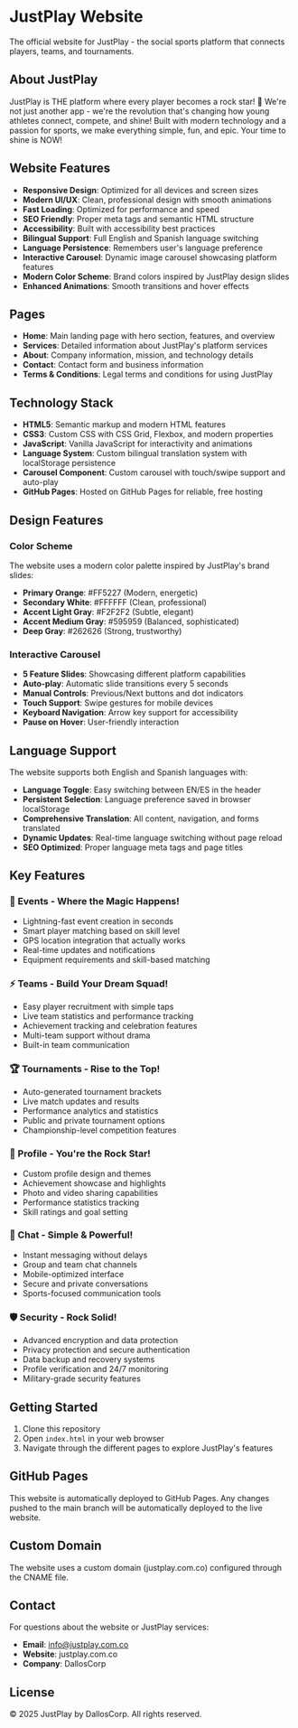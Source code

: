 # JustPlay Website

The official website for JustPlay - the social sports platform that connects players, teams, and tournaments.

## About JustPlay

JustPlay is THE platform where every player becomes a rock star! 🌟 We're not just another app - we're the revolution that's changing how young athletes connect, compete, and shine! Built with modern technology and a passion for sports, we make everything simple, fun, and epic. Your time to shine is NOW!

## Website Features

- **Responsive Design**: Optimized for all devices and screen sizes
- **Modern UI/UX**: Clean, professional design with smooth animations
- **Fast Loading**: Optimized for performance and speed
- **SEO Friendly**: Proper meta tags and semantic HTML structure
- **Accessibility**: Built with accessibility best practices
- **Bilingual Support**: Full English and Spanish language switching
- **Language Persistence**: Remembers user's language preference
- **Interactive Carousel**: Dynamic image carousel showcasing platform features
- **Modern Color Scheme**: Brand colors inspired by JustPlay design slides
- **Enhanced Animations**: Smooth transitions and hover effects

## Pages

- **Home**: Main landing page with hero section, features, and overview
- **Services**: Detailed information about JustPlay's platform services
- **About**: Company information, mission, and technology details
- **Contact**: Contact form and business information
- **Terms & Conditions**: Legal terms and conditions for using JustPlay

## Technology Stack

- **HTML5**: Semantic markup and modern HTML features
- **CSS3**: Custom CSS with CSS Grid, Flexbox, and modern properties
- **JavaScript**: Vanilla JavaScript for interactivity and animations
- **Language System**: Custom bilingual translation system with localStorage persistence
- **Carousel Component**: Custom carousel with touch/swipe support and auto-play
- **GitHub Pages**: Hosted on GitHub Pages for reliable, free hosting

## Design Features

### Color Scheme
The website uses a modern color palette inspired by JustPlay's brand slides:
- **Primary Orange**: #FF5227 (Modern, energetic)
- **Secondary White**: #FFFFFF (Clean, professional)
- **Accent Light Gray**: #F2F2F2 (Subtle, elegant)
- **Accent Medium Gray**: #595959 (Balanced, sophisticated)
- **Deep Gray**: #262626 (Strong, trustworthy)

### Interactive Carousel
- **5 Feature Slides**: Showcasing different platform capabilities
- **Auto-play**: Automatic slide transitions every 5 seconds
- **Manual Controls**: Previous/Next buttons and dot indicators
- **Touch Support**: Swipe gestures for mobile devices
- **Keyboard Navigation**: Arrow key support for accessibility
- **Pause on Hover**: User-friendly interaction

## Language Support

The website supports both English and Spanish languages with:

- **Language Toggle**: Easy switching between EN/ES in the header
- **Persistent Selection**: Language preference saved in browser localStorage
- **Comprehensive Translation**: All content, navigation, and forms translated
- **Dynamic Updates**: Real-time language switching without page reload
- **SEO Optimized**: Proper language meta tags and page titles

## Key Features

### 🎯 Events - Where the Magic Happens!
- Lightning-fast event creation in seconds
- Smart player matching based on skill level
- GPS location integration that actually works
- Real-time updates and notifications
- Equipment requirements and skill-based matching

### ⚡ Teams - Build Your Dream Squad!
- Easy player recruitment with simple taps
- Live team statistics and performance tracking
- Achievement tracking and celebration features
- Multi-team support without drama
- Built-in team communication

### 🏆 Tournaments - Rise to the Top!
- Auto-generated tournament brackets
- Live match updates and results
- Performance analytics and statistics
- Public and private tournament options
- Championship-level competition features

### 🌟 Profile - You're the Rock Star!
- Custom profile design and themes
- Achievement showcase and highlights
- Photo and video sharing capabilities
- Performance statistics tracking
- Skill ratings and goal setting

### 💬 Chat - Simple & Powerful!
- Instant messaging without delays
- Group and team chat channels
- Mobile-optimized interface
- Secure and private conversations
- Sports-focused communication tools

### 🛡️ Security - Rock Solid!
- Advanced encryption and data protection
- Privacy protection and secure authentication
- Data backup and recovery systems
- Profile verification and 24/7 monitoring
- Military-grade security features

## Getting Started

1. Clone this repository
2. Open `index.html` in your web browser
3. Navigate through the different pages to explore JustPlay's features

## GitHub Pages

This website is automatically deployed to GitHub Pages. Any changes pushed to the main branch will be automatically deployed to the live website.

## Custom Domain

The website uses a custom domain (justplay.com.co) configured through the CNAME file.

## Contact

For questions about the website or JustPlay services:

- **Email**: info@justplay.com.co
- **Website**: justplay.com.co
- **Company**: DallosCorp

## License

© 2025 JustPlay by DallosCorp. All rights reserved.